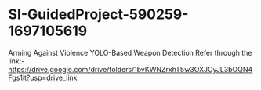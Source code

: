 # SI-GuidedProject-590259-1697105619
Arming Against Violence YOLO-Based Weapon Detection 
Refer through the link:-
https://drive.google.com/drive/folders/1bvKWNZrxhT5w3OXJCyJL3bOQN4Fgs1it?usp=drive_link
